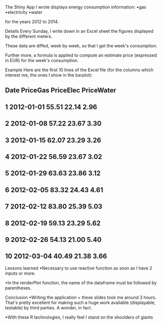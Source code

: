 The Shiny App I wrote displays energy consumption information:
•gas
•electricity
•water

for the years 2012 to 2014.



Details
Every Sunday, I write down in an Excel sheet the figures displayed by the different meters.

These data are diffed, week by week, so that I get the week's consumption.

Further more, a formula is applied to compute an estimate price (expressed in EUR) for the week's consumption.



Example
Here are the first 10 lines of the Excel file (for the columns which interest me, the ones I show in the barplot):
##          Date PriceGas PriceElec PriceWater
## 1  2012-01-01    55.51     22.14       2.96
## 2  2012-01-08    57.22     23.67       3.30
## 3  2012-01-15    62.07     23.29       3.26
## 4  2012-01-22    56.59     23.67       3.02
## 5  2012-01-29    63.63     23.86       3.12
## 6  2012-02-05    83.32     24.43       4.61
## 7  2012-02-12    83.80     25.39       5.03
## 8  2012-02-19    59.13     23.29       5.62
## 9  2012-02-26    54.13     21.00       5.40
## 10 2012-03-04    40.49     21.38       3.66




Lessons learned
•Necessary to use reactive function as soon as I have 2 inputs or more.


•In the renderPlot function, the name of the dataframe must be followed by parentheses.




Conclusion
•Writing the application + these slides took me around 3 hours. That's pretty excellent for making such a huge work available (displayable, testable) by third parties. A wonder, in fact.


•With these R technologies, I really feel I stand on the shoulders of giants

